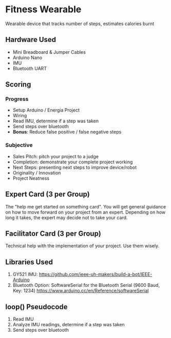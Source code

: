 # Fitness Wearable
Wearable device that tracks number of steps, estimates calories burnt

## Hardware Used
- Mini Breadboard & Jumper Cables
- Arduino Nano
- IMU
- Bluetooth UART

## Scoring

### Progress
- Setup Arduino / Energia Project
- Wiring
- Read IMU, determine if a step was taken
- Send steps over bluetooth
- **Bonus**: Reduce false positive / false negative steps

### Subjective
- Sales Pitch: pitch your project to a judge
- Completion: demonstrate your complete project working
- Next Steps: presenting next steps to improve device/robot
- Originality / Innovation
- Project Neatness

## Expert Card (3 per Group)
The "help me get started on something card". You will get general guidance on how to move forward on your project from an expert. Depending on how long it takes, the expert may decide not to take your card.

## Facilitator Card (3 per Group)
Technical help with the implementation of your project. Use them wisely.

## Libraries Used
1. GY521 IMU: https://github.com/ieee-uh-makers/build-a-bot/IEEE-Arduino
2. Bluetooth Option: SoftwareSerial for the Bluetooth Serial (9600 Baud, Key: 1234) https://www.arduino.cc/en/Reference/softwareSerial

## loop() Pseudocode
1. Read IMU
2. Analyze IMU readings, determine if a step was taken
3. Send steps over bluetooth
